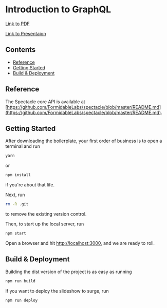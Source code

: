 # Introduction to GraphQL

[Link to PDF](https://github.com/sshyam-gupta/grapql-presentation/blob/master/presentation.pdf)

[Link to Presentaion](http://react-demo-graphql.surge.sh)

## Contents

- [Reference](#reference)
- [Getting Started](#getting-started)
- [Build & Deployment](#build-deployment)

## Reference

The Spectacle core API is available at [https://github.com/FormidableLabs/spectacle/blob/master/README.md](https://github.com/FormidableLabs/spectacle/blob/master/README.md).

## Getting Started

After downloading the boilerplate, your first order of business is to open a terminal and run
```bash
yarn
```
or
```bash
npm install
```
if you're about that life.

Next, run
```bash
rm -R .git
```
to remove the existing version control.

Then, to start up the local server, run
```bash
npm start
```

Open a browser and hit [http://localhost:3000](http://localhost:3000), and we are ready to roll.

## Build & Deployment

Building the dist version of the project is as easy as running
```bash
npm run build
```

If you want to deploy the slideshow to surge, run
```bash
npm run deploy
```
